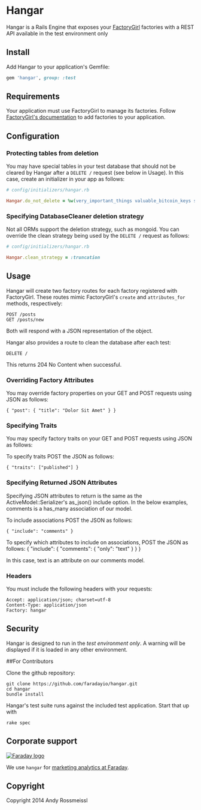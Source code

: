 # Hangar

Hangar is a Rails Engine that exposes your [FactoryGirl](https://github.com/thoughtbot/factory_girl) factories with a REST API available in the test environment only

## Install

Add Hangar to your application's Gemfile:

``` ruby
gem 'hangar', group: :test
```

## Requirements

Your application must use FactoryGirl to manage its factories. Follow [FactoryGirl's documentation](https://github.com/thoughtbot/factory_girl/blob/master/GETTING_STARTED.md) to add factories to your application.

## Configuration

### Protecting tables from deletion

You may have special tables in your test database that should not be cleared by Hangar after a `DELETE /` request (see below in Usage). In this case, create an initializer in your app as follows:

``` ruby
# config/initializers/hangar.rb

Hangar.do_not_delete = %w(very_important_things valuable_bitcoin_keys spatial_ref_sys) if defined?(Hangar)
```

### Specifying DatabaseCleaner deletion strategy

Not all ORMs support the deletion strategy, such as mongoid. You can override the clean strategy being used by the `DELETE /` request as follows:

``` ruby
# config/initializers/hangar.rb

Hangar.clean_strategy = :truncation
```

## Usage

Hangar will create two factory routes for each factory registered with FactoryGirl. These routes mimic FactoryGirl's `create` and `attributes_for` methods, respectively:

```
POST /posts
GET /posts/new
```

Both will respond with a JSON representation of the object.

Hangar also provides a route to clean the database after each test:

```
DELETE /
```

This returns 204 No Content when successful.

### Overriding Factory Attributes

You may override factory properties on your GET and POST requests using JSON as follows:

```
{ "post": { "title": "Dolor Sit Amet" } }
```

### Specifying Traits

You may specify factory traits on your GET and POST requests using JSON as follows:


To specify traits POST the JSON as follows:

```
{ "traits": ["published"] }
```

### Specifying Returned JSON Attributes

Specifying JSON attributes to return is the same as the ActiveModel::Serializer's as_json() include option. In the below examples, comments is a has_many association of our model.


To include associations POST the JSON as follows:

```
{ "include": "comments" }
```

To specify which attributes to include on associations, POST the JSON as follows:
{ "include": { "comments": { "only": "text" } } }

In this case, text is an attribute on our comments model.


### Headers

You must include the following headers with your requests:

```
Accept: application/json; charset=utf-8
Content-Type: application/json    
Factory: hangar
```

## Security

Hangar is designed to run in the *test environment only*. A warning will be displayed if it is loaded in any other environment.

##For Contributors

Clone the github repository:

    git clone https://github.com/faradayio/hangar.git
    cd hangar
    bundle install

Hangar's test suite runs against the included test application. Start that up with

    rake spec

## Corporate support

<p><a href="http://faraday.io"><img src="https://s3.amazonaws.com/creative.faraday.io/logo.png" alt="Faraday logo"/></a></p>

We use `hangar` for [marketing analytics at Faraday](http://faraday.io).

## Copyright

Copyright 2014 Andy Rossmeissl

